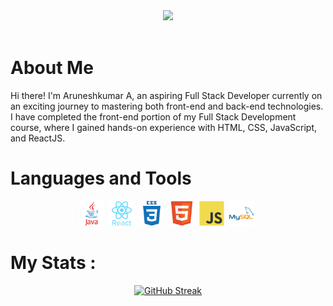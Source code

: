 <div align="center">
 <a href="https://www.linkedin.com/in/kavibharathi-m-bb671229a"><img src="https://img.shields.io/badge/LinkedIn-blue?logo=linkedin&logoColor=white&style=for-the-badge"></img></a> 
</div>
<div id="views" align="center">
  <img src="https://komarev.com/ghpvc/?username=Aruneshkumar07&style=flat-square&color=blue" alt=""/>
</div>
<div align="center">
  <h1 align="left">About Me</h1>
<!--   <img src="https://media.giphy.com/media/hvRJCLFzcasrR4ia7z/giphy.gif" width="30px"/> -->
    <p font-family="Times New Roman', Times, serif;" align="left">Hi there! I'm Aruneshkumar A, an aspiring Full Stack Developer currently on an exciting journey to mastering both front-end and back-end technologies. I have completed the front-end portion of my Full Stack Development course, where I gained hands-on experience with HTML, CSS, JavaScript, and ReactJS.</p>

</div>
<div align="center">
  <h1 align="left">Languages and Tools </h1>
  <img src="https://github.com/devicons/devicon/blob/master/icons/java/java-original-wordmark.svg" title="Java" alt="Java" width="40" height="40"/>&nbsp;
  <img src="https://github.com/devicons/devicon/blob/master/icons/react/react-original-wordmark.svg" title="React" alt="React" width="40" height="40"/>&nbsp;
  <img src="https://github.com/devicons/devicon/blob/master/icons/css3/css3-plain-wordmark.svg"  title="CSS3" alt="CSS" width="40" height="40"/>&nbsp;
  <img src="https://github.com/devicons/devicon/blob/master/icons/html5/html5-original.svg" title="HTML5" alt="HTML" width="40" height="40"/>&nbsp;
  <img src="https://github.com/devicons/devicon/blob/master/icons/javascript/javascript-original.svg" title="JavaScript" alt="JavaScript" width="40" height="40"/>&nbsp;
  <img src="https://github.com/devicons/devicon/blob/master/icons/mysql/mysql-original-wordmark.svg" title="MySQL"  alt="MySQL" width="40" height="40"/>&nbsp;
</div>
<div align="center">
  <h1 align="left">My Stats :</h1>
<!--   <img src="https://github-readme-streak-stats.herokuapp.com/?user=Aruneshkumar07"></img> -->
  <a href="https://git.io/streak-stats"><img src="https://github-readme-streak-stats.herokuapp.com?user=Aruneshkumar07&theme=merko&hide_border=true&date_format=j%20M%5B%20Y%5D&type=png" alt="GitHub Streak" /></a>
</div>
